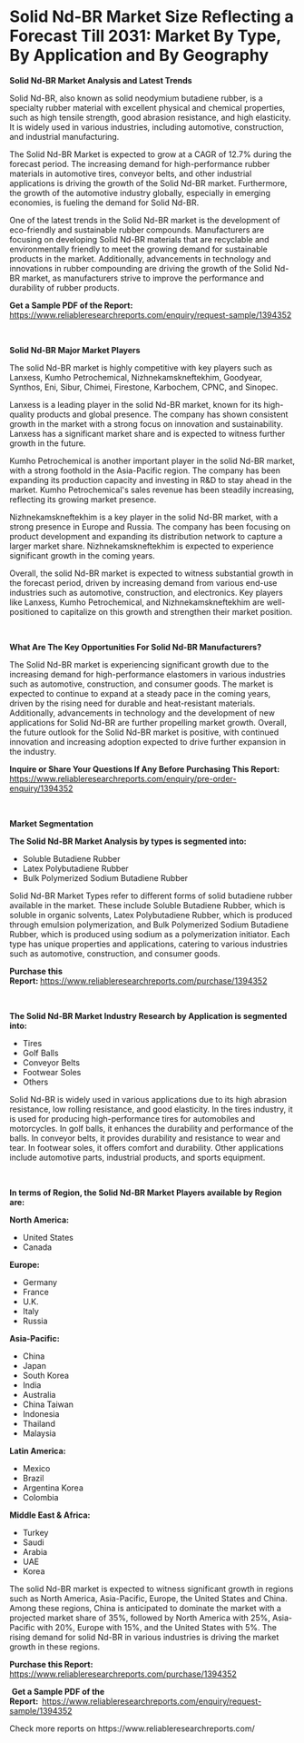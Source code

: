 <p><h1>Solid Nd-BR Market Size Reflecting a Forecast Till 2031: Market By Type, By Application and By Geography</h1></p><p><strong>Solid Nd-BR Market Analysis and Latest Trends</strong></p>
<p><p>Solid Nd-BR, also known as solid neodymium butadiene rubber, is a specialty rubber material with excellent physical and chemical properties, such as high tensile strength, good abrasion resistance, and high elasticity. It is widely used in various industries, including automotive, construction, and industrial manufacturing.</p><p>The Solid Nd-BR Market is expected to grow at a CAGR of 12.7% during the forecast period. The increasing demand for high-performance rubber materials in automotive tires, conveyor belts, and other industrial applications is driving the growth of the Solid Nd-BR market. Furthermore, the growth of the automotive industry globally, especially in emerging economies, is fueling the demand for Solid Nd-BR.</p><p>One of the latest trends in the Solid Nd-BR market is the development of eco-friendly and sustainable rubber compounds. Manufacturers are focusing on developing Solid Nd-BR materials that are recyclable and environmentally friendly to meet the growing demand for sustainable products in the market. Additionally, advancements in technology and innovations in rubber compounding are driving the growth of the Solid Nd-BR market, as manufacturers strive to improve the performance and durability of rubber products.</p></p>
<p><strong>Get a Sample PDF of the Report:&nbsp;</strong> <a href="https://www.reliableresearchreports.com/enquiry/request-sample/1394352">https://www.reliableresearchreports.com/enquiry/request-sample/1394352</a></p>
<p>&nbsp;</p>
<p><strong>Solid Nd-BR Major Market Players</strong></p>
<p><p>The solid Nd-BR market is highly competitive with key players such as Lanxess, Kumho Petrochemical, Nizhnekamskneftekhim, Goodyear, Synthos, Eni, Sibur, Chimei, Firestone, Karbochem, CPNC, and Sinopec. </p><p>Lanxess is a leading player in the solid Nd-BR market, known for its high-quality products and global presence. The company has shown consistent growth in the market with a strong focus on innovation and sustainability. Lanxess has a significant market share and is expected to witness further growth in the future.</p><p>Kumho Petrochemical is another important player in the solid Nd-BR market, with a strong foothold in the Asia-Pacific region. The company has been expanding its production capacity and investing in R&D to stay ahead in the market. Kumho Petrochemical's sales revenue has been steadily increasing, reflecting its growing market presence.</p><p>Nizhnekamskneftekhim is a key player in the solid Nd-BR market, with a strong presence in Europe and Russia. The company has been focusing on product development and expanding its distribution network to capture a larger market share. Nizhnekamskneftekhim is expected to experience significant growth in the coming years.</p><p>Overall, the solid Nd-BR market is expected to witness substantial growth in the forecast period, driven by increasing demand from various end-use industries such as automotive, construction, and electronics. Key players like Lanxess, Kumho Petrochemical, and Nizhnekamskneftekhim are well-positioned to capitalize on this growth and strengthen their market position.</p></p>
<p>&nbsp;</p>
<p><strong>What Are The Key Opportunities For Solid Nd-BR Manufacturers?</strong></p>
<p><p>The Solid Nd-BR market is experiencing significant growth due to the increasing demand for high-performance elastomers in various industries such as automotive, construction, and consumer goods. The market is expected to continue to expand at a steady pace in the coming years, driven by the rising need for durable and heat-resistant materials. Additionally, advancements in technology and the development of new applications for Solid Nd-BR are further propelling market growth. Overall, the future outlook for the Solid Nd-BR market is positive, with continued innovation and increasing adoption expected to drive further expansion in the industry.</p></p>
<p><strong>Inquire or Share Your Questions If Any Before Purchasing This Report:</strong> <a href="https://www.reliableresearchreports.com/enquiry/pre-order-enquiry/1394352">https://www.reliableresearchreports.com/enquiry/pre-order-enquiry/1394352</a></p>
<p>&nbsp;</p>
<p><strong>Market Segmentation</strong></p>
<p><strong>The Solid Nd-BR Market Analysis by types is segmented into:</strong></p>
<p><ul><li>Soluble Butadiene Rubber</li><li>Latex Polybutadiene Rubber</li><li>Bulk Polymerized Sodium Butadiene Rubber</li></ul></p>
<p><p>Solid Nd-BR Market Types refer to different forms of solid butadiene rubber available in the market. These include Soluble Butadiene Rubber, which is soluble in organic solvents, Latex Polybutadiene Rubber, which is produced through emulsion polymerization, and Bulk Polymerized Sodium Butadiene Rubber, which is produced using sodium as a polymerization initiator. Each type has unique properties and applications, catering to various industries such as automotive, construction, and consumer goods.</p></p>
<p><strong>Purchase this Report:&nbsp;</strong><a href="https://www.reliableresearchreports.com/purchase/1394352">https://www.reliableresearchreports.com/purchase/1394352</a></p>
<p>&nbsp;</p>
<p><strong>The Solid Nd-BR Market Industry Research by Application is segmented into:</strong></p>
<p><ul><li>Tires</li><li>Golf Balls</li><li>Conveyor Belts</li><li>Footwear Soles</li><li>Others</li></ul></p>
<p><p>Solid Nd-BR is widely used in various applications due to its high abrasion resistance, low rolling resistance, and good elasticity. In the tires industry, it is used for producing high-performance tires for automobiles and motorcycles. In golf balls, it enhances the durability and performance of the balls. In conveyor belts, it provides durability and resistance to wear and tear. In footwear soles, it offers comfort and durability. Other applications include automotive parts, industrial products, and sports equipment.</p></p>
<p>&nbsp;</p>
<p><strong>In terms of Region, the Solid Nd-BR Market Players available by Region are:</strong></p>
<p>
    <p> <strong> North America: </strong>
        <ul>
            <li>United States</li>
            <li>Canada</li>
        </ul>
        </p> 
    <p> <strong> Europe: </strong>
        <ul>
            <li>Germany</li>
            <li>France</li>
            <li>U.K.</li>
            <li>Italy</li>
            <li>Russia</li>
        </ul>
        </p> 
    <p> <strong> Asia-Pacific: </strong>
        <ul>
            <li>China</li>
            <li>Japan</li>
            <li>South Korea</li>
            <li>India</li>
            <li>Australia</li>
            <li>China Taiwan</li>
            <li>Indonesia</li>
            <li>Thailand</li>
            <li>Malaysia</li>
        </ul>
        </p> 
    <p> <strong> Latin America: </strong>
        <ul>
            <li>Mexico</li>
            <li>Brazil</li>
            <li>Argentina Korea</li>
            <li>Colombia</li>
        </ul>
        </p> 
    <p> <strong> Middle East & Africa: </strong>
        <ul>
            <li>Turkey</li>
            <li>Saudi</li>
            <li>Arabia</li>
            <li>UAE</li>
            <li>Korea</li>
        </ul>
    </p>
    </p>
<p><p>The solid Nd-BR market is expected to witness significant growth in regions such as North America, Asia-Pacific, Europe, the United States and China. Among these regions, China is anticipated to dominate the market with a projected market share of 35%, followed by North America with 25%, Asia-Pacific with 20%, Europe with 15%, and the United States with 5%. The rising demand for solid Nd-BR in various industries is driving the market growth in these regions.</p></p>
<p><strong>Purchase this Report: </strong><a href="https://www.reliableresearchreports.com/purchase/1394352">https://www.reliableresearchreports.com/purchase/1394352</a></p>
<p>&nbsp;<strong>Get a Sample PDF of the Report:&nbsp;&nbsp;</strong><a href="https://www.reliableresearchreports.com/enquiry/request-sample/1394352">https://www.reliableresearchreports.com/enquiry/request-sample/1394352</a></p>
<p><strong></strong></p>
<p>Check more reports on https://www.reliableresearchreports.com/</p>